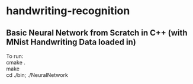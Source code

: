 # handwriting-recognition
## Basic Neural Network from Scratch in C++ (with MNist Handwriting Data loaded in)
To run:\
cmake .\
make\
cd ./bin; ./NeuralNetwork

